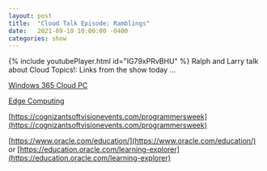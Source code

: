 ```yaml
---
layout: post
title:  "Cloud Talk Episode: Ramblings"
date:   2021-09-10 10:00:00 -0400
categories: show
--- 
```

{% include youtubePlayer.html id="IG79xPRvBHU" %} 
Ralph and Larry talk about Cloud Topics!:  Links from the show today ...

[Windows 365 Cloud PC](https://www.microsoft.com/en-us/windows-365?ef_id=0a4f4f3a279d1c3c9bed2e01b0d7c7b5%3AG%3As&OCID=AID2200899_SEM_0a4f4f3a279d1c3c9bed2e01b0d7c7b5%3AG%3As&msclkid=0a4f4f3a279d1c3c9bed2e01b0d7c7b5&rtc=1)

[Edge Computing](https://en.wikipedia.org/wiki/Edge_computing)

[https://cognizantsoftvisionevents.com/programmersweek](https://cognizantsoftvisionevents.com/programmersweek)

[https://www.oracle.com/education/](https://www.oracle.com/education/)
or
[https://education.oracle.com/learning-explorer](https://education.oracle.com/learning-explorer)